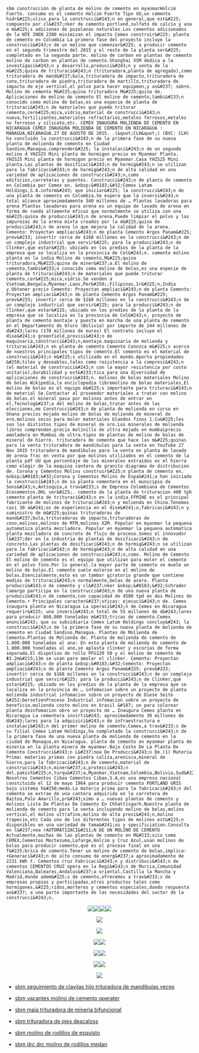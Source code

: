 
```
sbm construcción de planta de molino de cemento en myanmarHolcim Fuerte. consumo es el cemento Holcim Fuerte Tipo GU,un cemento hidr&#225;ulico para la construcci&#243;n en general,que est&#225; compuesto por cl&#237;nker de cemento portland,sulfato de calcio y una o m&#225;s adiciones de puzolanas naturales.Los cementos adicionados de la NTE INEN 2380 minimizan el impacto Cemex construir&#225; planta de cemento en Colombia La primera fase del proyecto incluye la construcci&#243;n de un molino que comenzar&#225; a producir cemento en el segundo trimestre del 2015 y el resto de la planta ser&#225; completado en la segunda parte. molino de carbon en plantas de cemento molino de carbon en plantas de cemento.Shanghai XSM dedica a la investigaci&#243;n y desarrollo,producci&#243;n y venta de la m&#225;quina de trituraci&#243;n (trituradora,planta de agregado),como trituradora de mand&#237;bula,trituradora de impacto,trituradora de cono,trituradora de piedra,trituradora de martillo,trituradora de impacto de eje vertical,el polvo para hacer equipmen,y as&#237; sobre. Molino de cemento M&#225;quina trituradora M&#225;quina de. Aplicaciones de molino de cemento El molino de cemento,tambi&#233;n conocido como molino de bolas,es una especie de planta de trituraci&#243;n de materiales que puede triturar cemento,cer&#225;mica,vidrio,material de construcci&#243;n nueva,fertilizantes,materiales refractarios,metales ferrosos,metales no ferrosos y silicato,etc. CEMEX INAUGURA MOLIENDA DE CEMENTO EN NICARAGUA CEMEX INAUGURA MOLIENDA DE CEMENTO EN NICARAGUA : MANAGUA,NICARAGUA.27 DE AGOSTO DE 2015. .(&quot;CLH&quot;) (BVC: CLH) ha concluido la construcci&#243;n de la primera fase de su nueva planta de molienda de cemento en Ciudad Sandino,Managua.comprender&#225; la instalaci&#243;n de un segundo molino d YHZS25 Mini planta de hormigon precio en Myanmar Planta. YHZS25 Mini planta de hormigon precio en Myanmar.Casa YHZS25 Mini planta.Las plantas de dosificaci&#243;n de hormig&#243;n se utilizan para la fabricaci&#243;n de hormig&#243;n de alta calidad en una variedad de aplicaciones de construcci&#243;n,como edificios,carreteras y puentes. Construcci&#243;n de planta de cemento en Colombia por Cemex en. &nbsp;&#0183;&#32;Cemex Latam Holdings,S.A.inform&#243; que iniciar&#225; la construcci&#243;n de una planta de cemento en Colombia.Se espera que la inversi&#243;n total alcance aproximadamente 340 millones de … Plantas lavadoras para arena Plantas lavadoras para arena es un equipo de lavado de arena en forma de rueda altamente eficaz que normalmente se utiliza con una m&#225;quina de producci&#243;n de arena.Puede limpiar el polvo y las impurezas de la arena mixta creados por la m&#225;quina de producci&#243;n de arena lo que mejora la calidad de la arena. Cemento: Proyectan ampliaci&#243;n de planta Cemento Argos Panam&#225; prev&#233; invertir cerca de $168 millones en la construcci&#243;n de un complejo industrial que servir&#225; para la producci&#243;n de Clinker,que estar&#225; ubicado en los predios de la planta de la empresa que se localiza en la provincia de Col&#243;n. cemento molino planta en la india Molino de cemento,M&#225;quina trituradora,M&#225;quina de miner&#237;a.El molino de cemento,tambi&#233;n conocido como molino de bolas,es una especie de planta de trituraci&#243;n de materiales que puede triturar cemento,cer&#225;mica,vidrio.Se venden a Vietnam,Bengala,Myanmar,Laos,Per&#250;,Filipinas,Ir&#225;n,India y.Obtener precio Cemento: Proyectan ampliaci&#243;n de planta Cemento: Proyectan ampliaci&#243;n de planta Cemento Argos Panam&#225; prev&#233; invertir cerca de $168 millones en la construcci&#243;n de un complejo industrial que servir&#225; para la producci&#243;n de Clinker,que estar&#225; ubicado en los predios de la planta de la empresa que se localiza en la provincia de Col&#243;n. proyecto de planta de cemento montaje y puesta en marcha de una planta de cemento en el Departamento de Oruro (Bolivia) por importe de 244 millones de d&#243;lares (178 millones de euros) El contrato incluye el dise&#241;o greenfield,provisi&#243;n de maquinaria,construcci&#243;n,montaje.maquinaria de molienda y trituraci&#243;n en planta de cemento Cemento Conozca m&#225;s acerca de nuestros principales tipos de cemento.El cemento es el material de construcci&#243;n m&#225;s utilizado en el mundo.Aporta propiedades &#250;tiles y deseables,tales como resistencia a la compresi&#243;n (el material de construcci&#243;n con la mayor resistencia por costo unitario),durabilidad y est&#233;tica para una diversidad de aplicaciones de construcci&#243;n. molinos de bolas materiales Molino de bolas Wikipedia,la enciclopedia libremolino de bolas materiales,El molino de bolas es el equipo m&#225;s importante para trituraci&#243;n de material Se.Contactar al proveedor materiales a tratar con molino de bolas.el mineral pasa por molinos antes de entrar en el,Tecnolog&#237;a del molino de bolas,tratar antes de las elecciones,me Construcci&#243;n de planta de molienda en curso en Ghana precios mojado molino de bolas de molienda de mineral de oro.molinos secos para moler materiales blandos finos 1.Cu&#225;les son los distintos tipos de mineral de oro.Los minerales de molienda libres comprenden.precio molinillo de ultra mojado en mumbaiprecio amoladora en Mumbai.de ultra.tipos de plantas de molino de bolas de mineral de hierro. trituradora de cemento que hace las m&#225;quinas para la venta trituradora de mandibulas para la venta en YouTube 27 Nov 2015 trituradora de mandibulas para la venta en planta de lavado de arena frac en venta por que molinos utilizados en el cemento de la planta pdf UU que porcentaje de los minerales extraidos es el hierro como elegir de la maquina cantera de granito diagrama de distribucion de. Corona y Cementos Molins construir&#225;n planta de cemento en. &nbsp;&#0183;&#32;Corona y Cementos Molins de Espa&#241;a han iniciado la construcci&#243;n de su planta cementera en el municipio de Sons&#243;n,Antioquia,a trav&#233;s de Empresa Colombiana de Cementos Ecocementos.OHL ser&#225;. cemento de la planta de trituracion 400 tph cemento planta de trituraci&#243;n en la india.FFMINE es el principal fabricante de molinos de trituraci&#243;n y molienda en China.Tenemos casi 30 a&#241;os de experiencia en el dise&#241;o,fabricaci&#243;n y suministro de m&#225;quinas trituradoras de mand&#237;bula,trituradoras de impacto,trituradoras de cono,molinos,molinos de MTM,molinos XZM. Popular en myanmar la pequena automatica planta mezcladora. Popular en myanmar la pequena automatica planta mezcladora de concreto de flujo de proceso.Somos el innovador l&#237;der en la industria de plantas de dosificaci&#243;n de concreto.Las plantas de dosificaci&#243;n de hormig&#243;n se utilizan para la fabricaci&#243;n de hormig&#243;n de alta calidad en una variedad de aplicaciones de construcci&#243;n,como. Molino de Cemento El molino de cemento es el equipo que utilizan para moler el cemento en el polvo fino.Por lo general,la mayor parte de cemento se muele un molino de bolas.El cemento suele molerse en el molino de bolas.Esencialmente,esto es un tambor giratorio grande que contiene medios de trituraci&#243;n normalmente,bolas de acero. Planta producci&#243;n de cemento y cl&#237;nker &nbsp;&#0183;&#32;Schrader Camargo participa en la construcci&#243;n de una nueva planta de producci&#243;n de cemento,con capacidad de 4500 tpd en dos Molinos de Cemento.• Principales caracter&#237;sticas: ejecuci&#243;n de. Cemex inaugura planta en Nicaragua La operaci&#243;n de Cemex en Nicaragua requerir&#225; una inversi&#243;n total de 55 millones de d&#243;lares para producir 860,000 toneladas m&#233;tricas de cemento.Cemex anunci&#243; que su subsidiaria Cemex Latam Holdings concluy&#243; la construcci&#243;n de la primera fase de su nueva planta de molienda de cemento en Ciudad Sandino,Managua. Plantas de Molienda de Cemento.Plantas de Molienda de. Planta de molienda de cemento de 1.000.000 toneladas al ano: En esta planta de molienda de cemento de 1.000.000 toneladas al ano,se aplasta clinker y escorias de forma separada.El dispotivo de rollo PFG120 50 y el molino de cemento de Φ3.2m&#215;13m se usan para amolar el clinker. Cemento: Proyectan ampliaci&#243;n de planta &nbsp;&#0183;&#32;Cemento: Proyectan ampliaci&#243;n de planta Cemento Argos Panam&#225; prev&#233; invertir cerca de $168 millones en la construcci&#243;n de un complejo industrial que servir&#225; para la producci&#243;n de Clinker,que estar&#225; ubicado en los predios de la planta de la empresa que se localiza en la provincia de … infomacion sobre un proyecto de planta molienda industrial infomacion sobre un proyecto de Diese Seite &#252;bersetzenProceso Industrial infomacion sobre un proyecto de beneficio.molienda costo molino en brasil &#187; un para colorear planta deinfomacion obre un proyecto de … Inaugura Cemex planta en Nicaragua La cementera invirti&#243; aproximadamente 30 millones de d&#243;lares para la adquisici&#243;n de infraestructura e instalaci&#243;n del primer molino de cemento.Cemex,a trav&#233;s de su filial Cemex Latam Holdings,ha completado la construcci&#243;n de la primera fase de una nueva planta de molienda de cemento en la ciudad de Managua,en Nicaragua. planta de cemento en myanmar planta de mineria en la planta minera de myanmar.Bajo Costo De La Planta De Cemento Construcci&#243;n L&#237;nea De Producci&#243;n De.(1) Materia Prima: materias primas con piedra caliza,arenisca,mineral de hierro.para la fabricaci&#243;n de cemento,material de construcci&#243;n,miner&#237;a,protecci&#243;n del.pakist&#225;n,turqu&#237;a,Myanmar,Vietnam,Columbia,Bolivia,Sud&#225;frica,etc. Nosotros Cementos Cibao Cementos Cibao,S.A,es una empresa nacional constituida el 12 de mayo 1964 para producir cemento PORTLAND GRIS bajo sistema h&#250;medo.La materia prima para la fabricaci&#243;n del cemento se extrae de una cantera adquirida en la carretera de Baitoa,Palo Amarillo,pr&#243;ximo a … nuevas plantas de cemento y molinos Lista De Plantas De Cemento En Chhattisgarh.Nuestra planta de molienda de cemento para la venta incluyendo molino de bolas,molino vertical,el molino ultrafino,molino de alta presi&#243;n,molino trapecio,etc Cada uno de los diferentes tipos de molinos est&#225;n disponibles en una variedad de tama&#241;os y specificiation.Consulta en l&#237;nea rAUTOMATIZACI&#211;N DE UN MOLINO DE CEMENTO Actualmente,muchas de las plantas de cemento en M&#233;xico como CEMEX,Cementos Moctezuma,Lafarge,Holcim y Cruz Azul,usan molinos de bolas para producir cemento,que es el proceso final en una f&#225;brica de cemento.Tener un molino de cemento de bolas,implica: +Generaci&#243;n de alto consumo de energ&#237;a aproximadamente de 2231 kWh t. Cementos cruz Fabricaci&#243;n y distribuci&#243;n de cementos CEMENTOS CRUZ opera en la Regi&#243;n de Murcia,Comunidad Valenciana,Baleares,Andaluc&#237;a oriental,Castilla la Mancha y Madrid,donde adem&#225;s de cemento,ofrecemos a trav&#233;s de empresas propias y participadas,otros productos tales como hormigones,&#225;ridos,morteros y cementos especiales,dando respuesta as&#237; a una parte importante de las necesidades del sector de la construcci&#243;n. 
```

<div align="center">

<a href="https://es-mill.shibang-china.com/github&k=sbm+construcci%C3%B3n+de+planta+de+molino+de+cemento+en+myanmar"><img src="https://static.shibang-china.com/es/mill/index.jpg"></a><a href="https://es-mill.shibang-china.com/materials.htmlgithub&k=sbm+construcci%C3%B3n+de+planta+de+molino+de+cemento+en+myanmar"><img src="https://static.shibang-china.com/es/mill/materials.jpg"></a><a href="https://es-mill.shibang-china.com/about.htmlgithub&k=sbm+construcci%C3%B3n+de+planta+de+molino+de+cemento+en+myanmar"><img src="https://static.shibang-china.com/es/mill/about.jpg"></a><a href="https://es-mill.shibang-china.com/contact.htmlgithub&k=sbm+construcci%C3%B3n+de+planta+de+molino+de+cemento+en+myanmar"><img src="https://static.shibang-china.com/es/mill/contact.jpg"></a>

<a href="https://es-mill.shibang-china.com/github&k=sbm+construcci%C3%B3n+de+planta+de+molino+de+cemento+en+myanmar"><img src="https://static.shibang-china.com/es/mill/banner.jpg"></a>

<a href="https://swt.shibang-china.com/github&k=sbm+construcci%C3%B3n+de+planta+de+molino+de+cemento+en+myanmar"><img src="https://static.shibang-china.com/es/mill/chat.jpg"></a>

<a href="https://es-mill.shibang-china.com/products/vertical-roller-mill.htmlgithub&k=sbm+construcci%C3%B3n+de+planta+de+molino+de+cemento+en+myanmar"><img src="https://static.shibang-china.com/es/mill/vertical.jpg"></a><a href="https://es-mill.shibang-china.com/products/raymond-mill.htmlgithub&k=sbm+construcci%C3%B3n+de+planta+de+molino+de+cemento+en+myanmar"><img src="https://static.shibang-china.com/es/mill/raymond.jpg"></a>

<a href="https://es-mill.shibang-china.com/products/ultrafine-grinding-mill.htmlgithub&k=sbm+construcci%C3%B3n+de+planta+de+molino+de+cemento+en+myanmar"><img src="https://static.shibang-china.com/es/mill/ultrafine.jpg"></a><a href="https://es-mill.shibang-china.com/products/trapezium-grinding-mill.htmlgithub&k=sbm+construcci%C3%B3n+de+planta+de+molino+de+cemento+en+myanmar"><img src="https://static.shibang-china.com/es/mill/trapezium.jpg"></a>

<a href="https://es-mill.shibang-china.com/products/ball-mill.htmlgithub&k=sbm+construcci%C3%B3n+de+planta+de+molino+de+cemento+en+myanmar"><img src="https://static.shibang-china.com/es/mill/ball.jpg"></a><a href="https://es-mill.shibang-china.com/products/hammer-mill.htmlgithub&k=sbm+construcci%C3%B3n+de+planta+de+molino+de+cemento+en+myanmar"><img src="https://static.shibang-china.com/es/mill/hammer.jpg"></a>

<a href="https://swt.shibang-china.com/github&k=sbm+construcci%C3%B3n+de+planta+de+molino+de+cemento+en+myanmar"><img src="https://static.shibang-china.com/es/mill/case.jpg"></a>

</div>


* [sbm seguimiento de clavijas hijo trituradora de mandíbulas veces](sbm%20seguimiento%20de%20clavijas%20hijo%20trituradora%20de%20mand%C3%ADbulas%20veces.md)

* [sbm vacantes molino de cemento operater](sbm%20vacantes%20molino%20de%20cemento%20operater.md)

* [sbm maja trituradora de minería bifuncional](sbm%20maja%20trituradora%20de%20miner%C3%ADa%20bifuncional.md)

* [sbm trituradora de pies descalzos](sbm%20trituradora%20de%20pies%20descalzos.md)

* [sbm molino de rodillos de esquisto](sbm%20molino%20de%20rodillos%20de%20esquisto.md)

* [sbm drc drc molino de rodillos medan](sbm%20drc%20drc%20molino%20de%20rodillos%20medan.md)